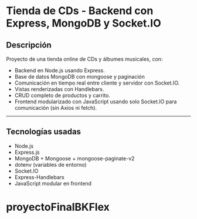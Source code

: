 # Tienda de CDs - Backend con Express, MongoDB y Socket.IO

## Descripción

Proyecto de una tienda online de CDs y álbumes musicales, con:

- Backend en Node.js usando Express.
- Base de datos MongoDB con mongoose y paginación
- Comunicación en tiempo real entre cliente y servidor con Socket.IO.
- Vistas renderizadas con Handlebars.
- CRUD completo de productos y carrito.
- Frontend modularizado con JavaScript usando solo Socket.IO para comunicación (sin Axios ni fetch).

---

## Tecnologías usadas

- Node.js
- Express.js
- MongoDB + Mongoose + mongoose-paginate-v2
- dotenv (variables de entorno)
- Socket.IO
- Express-Handlebars
- JavaScript modular en frontend



# proyectoFinalBKFlex
